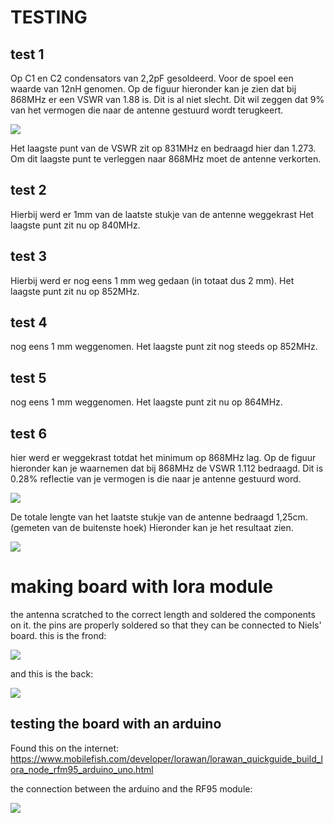 # TESTING

## test 1
Op C1 en C2 condensators van 2,2pF gesoldeerd. Voor de spoel een waarde van 12nH genomen.
Op de figuur hieronder kan je zien dat bij 868MHz er een VSWR van 1.88 is. Dit is al niet slecht. Dit wil zeggen dat 9% van het vermogen die naar de antenne gestuurd wordt terugkeert.

![](./img/test1.png)

Het laagste punt van de VSWR zit op 831MHz en bedraagd hier dan 1.273.
Om dit laagste punt te verleggen naar 868MHz moet de antenne verkorten.

## test 2

Hierbij werd er 1mm van de laatste stukje van de antenne weggekrast
Het laagste punt zit nu op 840MHz.


## test 3
Hierbij werd er nog eens 1 mm weg gedaan (in totaat dus 2 mm).
Het laagste punt zit nu op 852MHz.

## test 4
nog eens 1 mm weggenomen. Het laagste punt zit nog steeds op 852MHz.

## test 5
nog eens 1 mm weggenomen. Het laagste punt zit nu op 864MHz.

## test 6
hier werd er weggekrast totdat het minimum op 868MHz lag. Op de figuur hieronder kan je waarnemen dat bij 868MHz de VSWR 1.112 bedraagd. Dit is 0.28% reflectie van je vermogen is die naar je antenne gestuurd word.

![](./img/test6.png)

De totale lengte van het laatste stukje van de antenne bedraagd 1,25cm. (gemeten van de buitenste hoek)
Hieronder kan je het resultaat zien.

![](./img/board_result.jpeg)

# making board with lora module

the antenna scratched to the correct length and soldered the components on it.
the pins are properly soldered so that they can be connected to Niels' board.
this is the frond:

![](./img/board_with_lora-module.jpeg)

and this is the back:

![](./img/board_with_lora-module_back.jpeg)

## testing the board with an arduino

Found this on the internet: https://www.mobilefish.com/developer/lorawan/lorawan_quickguide_build_lora_node_rfm95_arduino_uno.html

the connection between the arduino and the RF95 module:

![](./img/arduino.jpeg)